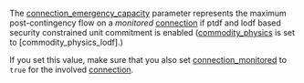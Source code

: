 The [connection\_emergency\_capacity](@ref) parameter represents the maximum post-contingency flow on
a *monitored* [connection](@ref) if ptdf and lodf based security constrained unit commitment is enabled ([commodity\_physics](@ref) is set to [commodity\_physics\_lodf].)

If you set this value, make sure that you also set [connection\_monitored](@ref) to `true`
for the involved [connection](@ref).
